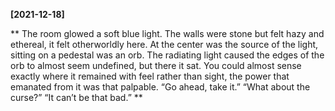 **[2021-12-18]**

**
The room glowed a soft blue light. The walls were stone but felt hazy and ethereal, it felt otherworldly here. At the center was the source of the light, sitting on a pedestal was an orb. The radiating light caused the edges of the orb to almost seem undefined, but there it sat. You could almost sense exactly where it remained with feel rather than sight, the power that emanated from it was that palpable. 
“Go ahead, take it.”
“What about the curse?”
“It can’t be that bad.”
**